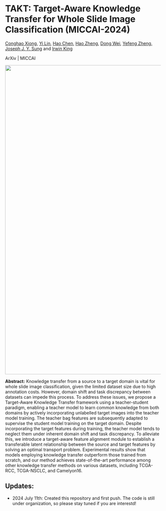 TAKT: Target-Aware Knowledge Transfer for Whole Slide Image Classification (MICCAI-2024)
===========
[Conghao Xiong](https://bearcleverproud.github.io/), [Yi Lin](https://ianyilin.github.io), [Hao Chen](https://cse.hkust.edu.hk/~jhc/), [Hao Zheng](https://scholar.google.com.hk/citations?user=LsJVCSoAAAAJ&hl=zh-CN), [Dong Wei](https://scholar.google.com.hk/citations?hl=zh-CN&user=njMpTPwAAAAJ), [Yefeng Zheng](https://sites.google.com/site/yefengzheng/), [Joseph J. Y. Sung](https://www.ntu.edu.sg/about-us/leadership-organisation/profiles/professor-joseph-sung) and [Irwin King](https://www.cse.cuhk.edu.hk/irwin.king/home)

ArXiv | MICCAI

<img src="framework.png" width="1000px" align="center" />

**Abstract:** Knowledge transfer from a source to a target domain is vital for whole slide image classification, given the limited dataset size due to high annotation costs. However, domain shift and task discrepancy between datasets can impede this process. To address these issues, we propose a Target-Aware Knowledge Transfer framework using a teacher-student paradigm, enabling a teacher model to learn common knowledge from both domains by actively incorporating unlabelled target images into the teacher model training. The teacher bag features are subsequently adapted to supervise the student model training on the target domain. Despite incorporating the target features during training, the teacher model tends to neglect them under inherent domain shift and task discrepancy. To alleviate this, we introduce a target-aware feature alignment module to establish a transferable latent relationship between the source and target features by solving an optimal transport problem. Experimental results show that models employing knowledge transfer outperform those trained from scratch, and our method achieves state-of-the-art performance among other knowledge transfer methods on various datasets, including TCGA-RCC, TCGA-NSCLC, and Camelyon16.

## Updates:
* 2024 July 11th: Created this repository and first push. The code is still under organization, so please stay tuned if you are interestd!
